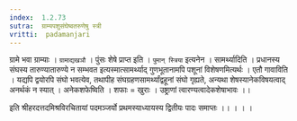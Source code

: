 ```yaml
---
index:  1.2.73
sutra:  ग्राम्यपशुसंघेष्वतरुणेषु स्त्री
vritti:  padamanjari
---
```


ग्रामे भवा ग्राम्याः । `ग्रामाद्यखञौ` । पुंसः शेषे प्राप्त इति । `पुमान् स्त्रिया` इत्यनेन । सामर्थ्यादिति । प्रधानस्य संघस्य तारुण्यातारुण्ये न सम्भवत इत्यस्मात्सामर्थ्याद् गुणभूतानामपि पशूनां विशेषणमित्यर्थः ।
एतौ गावाविति । यद्यपि द्वयोरपि संघो भवत्येव, तथापीह संघग्रहणसामर्थ्यांद्वहूनां संघो गृह्यते, अन्यथा शेषस्यानेकविषयत्वाद् अनर्थकं न स्यात् ।
अनेकशफेष्विति । शफाः = खुराः । उष्ट्राणां त्वारण्यत्वादेकशेषाभावः ।।

 इति श्रीहरदत्तदमिश्रविरचितायां पदमञ्जर्यो प्रथमस्याध्यायस्य 
     द्वितीयः पादः समाप्तः ।।
  । । ।


